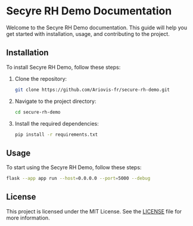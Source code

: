 # Secyre RH Demo Documentation

Welcome to the Secyre RH Demo documentation. This guide will help you get started with installation, usage, and contributing to the project.

## Installation

To install Secyre RH Demo, follow these steps:

1. Clone the repository:
    ```sh
    git clone https://github.com/Ariovis-fr/secure-rh-demo.git
    ```
2. Navigate to the project directory:
    ```sh
    cd secure-rh-demo
    ```
3. Install the required dependencies:
    ```sh
    pip install -r requirements.txt
    ```

## Usage

To start using the Secyre RH Demo, follow these steps:
```sh
flask --app app run --host=0.0.0.0 --port=5000 --debug
```

## License

This project is licensed under the MIT License. See the [LICENSE](LICENSE) file for more information.